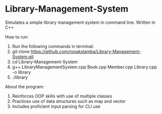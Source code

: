 # Library-Management-System
 Simulates a simple library management system in command line. Written in C++

How to run:
1. Run the following commands in terminal:
2. git clone https://github.com/ronakslamba/Library-Management-System.git
3. cd Library-Management-System
4. g++ LibraryManagementSystem.cpp Book.cpp Member.cpp Library.cpp -o library
5. ./library

About the program:
1. Reinforces OOP skills with use of multiple classes
2. Practices use of data structures such as map and vector
3. Includes proficient input parsing for CLI use
